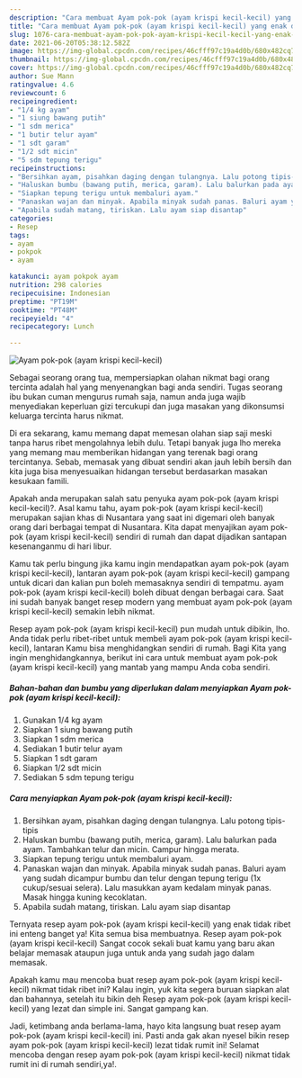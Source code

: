 ```yaml
---
description: "Cara membuat Ayam pok-pok (ayam krispi kecil-kecil) yang enak dan Mudah Dibuat"
title: "Cara membuat Ayam pok-pok (ayam krispi kecil-kecil) yang enak dan Mudah Dibuat"
slug: 1076-cara-membuat-ayam-pok-pok-ayam-krispi-kecil-kecil-yang-enak-dan-mudah-dibuat
date: 2021-06-20T05:38:12.582Z
image: https://img-global.cpcdn.com/recipes/46cfff97c19a4d0b/680x482cq70/ayam-pok-pok-ayam-krispi-kecil-kecil-foto-resep-utama.jpg
thumbnail: https://img-global.cpcdn.com/recipes/46cfff97c19a4d0b/680x482cq70/ayam-pok-pok-ayam-krispi-kecil-kecil-foto-resep-utama.jpg
cover: https://img-global.cpcdn.com/recipes/46cfff97c19a4d0b/680x482cq70/ayam-pok-pok-ayam-krispi-kecil-kecil-foto-resep-utama.jpg
author: Sue Mann
ratingvalue: 4.6
reviewcount: 6
recipeingredient:
- "1/4 kg ayam"
- "1 siung bawang putih"
- "1 sdm merica"
- "1 butir telur ayam"
- "1 sdt garam"
- "1/2 sdt micin"
- "5 sdm tepung terigu"
recipeinstructions:
- "Bersihkan ayam, pisahkan daging dengan tulangnya. Lalu potong tipis-tipis"
- "Haluskan bumbu (bawang putih, merica, garam). Lalu balurkan pada ayam. Tambahkan telur dan micin. Campur hingga merata."
- "Siapkan tepung terigu untuk membaluri ayam."
- "Panaskan wajan dan minyak. Apabila minyak sudah panas. Baluri ayam yang sudah dicampur bumbu dan telur dengan tepung terigu (1x cukup/sesuai selera). Lalu masukkan ayam kedalam minyak panas. Masak hingga kuning kecoklatan."
- "Apabila sudah matang, tiriskan. Lalu ayam siap disantap"
categories:
- Resep
tags:
- ayam
- pokpok
- ayam

katakunci: ayam pokpok ayam 
nutrition: 298 calories
recipecuisine: Indonesian
preptime: "PT19M"
cooktime: "PT48M"
recipeyield: "4"
recipecategory: Lunch

---
```



![Ayam pok-pok (ayam krispi kecil-kecil)](https://img-global.cpcdn.com/recipes/46cfff97c19a4d0b/680x482cq70/ayam-pok-pok-ayam-krispi-kecil-kecil-foto-resep-utama.jpg)

Sebagai seorang orang tua, mempersiapkan olahan nikmat bagi orang tercinta adalah hal yang menyenangkan bagi anda sendiri. Tugas seorang ibu bukan cuman mengurus rumah saja, namun anda juga wajib menyediakan keperluan gizi tercukupi dan juga masakan yang dikonsumsi keluarga tercinta harus nikmat.

Di era  sekarang, kamu memang dapat memesan olahan siap saji meski tanpa harus ribet mengolahnya lebih dulu. Tetapi banyak juga lho mereka yang memang mau memberikan hidangan yang terenak bagi orang tercintanya. Sebab, memasak yang dibuat sendiri akan jauh lebih bersih dan kita juga bisa menyesuaikan hidangan tersebut berdasarkan masakan kesukaan famili. 



Apakah anda merupakan salah satu penyuka ayam pok-pok (ayam krispi kecil-kecil)?. Asal kamu tahu, ayam pok-pok (ayam krispi kecil-kecil) merupakan sajian khas di Nusantara yang saat ini digemari oleh banyak orang dari berbagai tempat di Nusantara. Kita dapat menyajikan ayam pok-pok (ayam krispi kecil-kecil) sendiri di rumah dan dapat dijadikan santapan kesenanganmu di hari libur.

Kamu tak perlu bingung jika kamu ingin mendapatkan ayam pok-pok (ayam krispi kecil-kecil), lantaran ayam pok-pok (ayam krispi kecil-kecil) gampang untuk dicari dan kalian pun boleh memasaknya sendiri di tempatmu. ayam pok-pok (ayam krispi kecil-kecil) boleh dibuat dengan berbagai cara. Saat ini sudah banyak banget resep modern yang membuat ayam pok-pok (ayam krispi kecil-kecil) semakin lebih nikmat.

Resep ayam pok-pok (ayam krispi kecil-kecil) pun mudah untuk dibikin, lho. Anda tidak perlu ribet-ribet untuk membeli ayam pok-pok (ayam krispi kecil-kecil), lantaran Kamu bisa menghidangkan sendiri di rumah. Bagi Kita yang ingin menghidangkannya, berikut ini cara untuk membuat ayam pok-pok (ayam krispi kecil-kecil) yang mantab yang mampu Anda coba sendiri.

<!--inarticleads1-->

##### Bahan-bahan dan bumbu yang diperlukan dalam menyiapkan Ayam pok-pok (ayam krispi kecil-kecil):

1. Gunakan 1/4 kg ayam
1. Siapkan 1 siung bawang putih
1. Siapkan 1 sdm merica
1. Sediakan 1 butir telur ayam
1. Siapkan 1 sdt garam
1. Siapkan 1/2 sdt micin
1. Sediakan 5 sdm tepung terigu




<!--inarticleads2-->

##### Cara menyiapkan Ayam pok-pok (ayam krispi kecil-kecil):

1. Bersihkan ayam, pisahkan daging dengan tulangnya. Lalu potong tipis-tipis
1. Haluskan bumbu (bawang putih, merica, garam). Lalu balurkan pada ayam. Tambahkan telur dan micin. Campur hingga merata.
1. Siapkan tepung terigu untuk membaluri ayam.
1. Panaskan wajan dan minyak. Apabila minyak sudah panas. Baluri ayam yang sudah dicampur bumbu dan telur dengan tepung terigu (1x cukup/sesuai selera). Lalu masukkan ayam kedalam minyak panas. Masak hingga kuning kecoklatan.
1. Apabila sudah matang, tiriskan. Lalu ayam siap disantap




Ternyata resep ayam pok-pok (ayam krispi kecil-kecil) yang enak tidak ribet ini enteng banget ya! Kita semua bisa membuatnya. Resep ayam pok-pok (ayam krispi kecil-kecil) Sangat cocok sekali buat kamu yang baru akan belajar memasak ataupun juga untuk anda yang sudah jago dalam memasak.

Apakah kamu mau mencoba buat resep ayam pok-pok (ayam krispi kecil-kecil) nikmat tidak ribet ini? Kalau ingin, yuk kita segera buruan siapkan alat dan bahannya, setelah itu bikin deh Resep ayam pok-pok (ayam krispi kecil-kecil) yang lezat dan simple ini. Sangat gampang kan. 

Jadi, ketimbang anda berlama-lama, hayo kita langsung buat resep ayam pok-pok (ayam krispi kecil-kecil) ini. Pasti anda gak akan nyesel bikin resep ayam pok-pok (ayam krispi kecil-kecil) lezat tidak rumit ini! Selamat mencoba dengan resep ayam pok-pok (ayam krispi kecil-kecil) nikmat tidak rumit ini di rumah sendiri,ya!.

